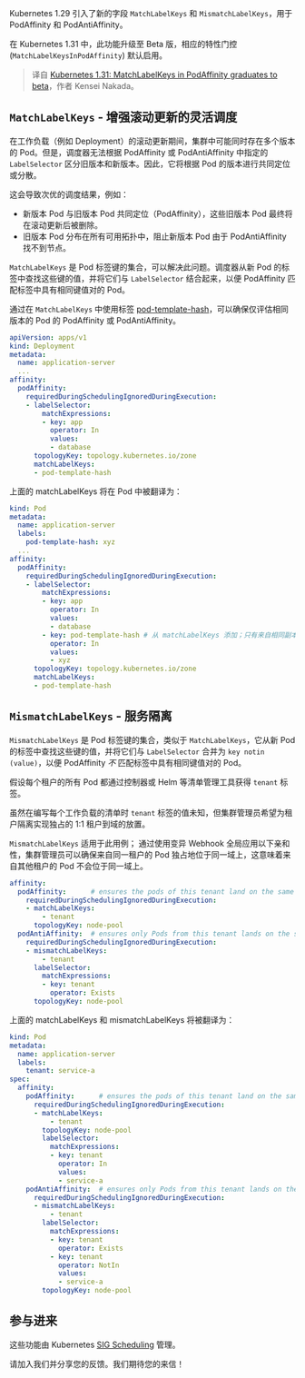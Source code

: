 
<!--
title: Kubernetes 1.31：PodAffinity中的MatchLabelKeys
cover: ./cover.png
-->

Kubernetes 1.29 引入了新的字段 `MatchLabelKeys` 和 `MismatchLabelKeys`，用于 PodAffinity 和 PodAntiAffinity。

在 Kubernetes 1.31 中，此功能升级至 Beta 版，相应的特性门控 (`MatchLabelKeysInPodAffinity`) 默认启用。

> 译自 [Kubernetes 1.31: MatchLabelKeys in PodAffinity graduates to beta](https://kubernetes.io/blog/2024/08/16/matchlabelkeys-podaffinity/)，作者 Kensei Nakada。

## `MatchLabelKeys` - 增强滚动更新的灵活调度

在工作负载（例如 Deployment）的滚动更新期间，集群中可能同时存在多个版本的 Pod。但是，调度器无法根据 PodAffinity 或 PodAntiAffinity 中指定的 `LabelSelector` 区分旧版本和新版本。因此，它将根据 Pod 的版本进行共同定位或分散。

这会导致次优的调度结果，例如：

- 新版本 Pod 与旧版本 Pod 共同定位（PodAffinity），这些旧版本 Pod 最终将在滚动更新后被删除。
- 旧版本 Pod 分布在所有可用拓扑中，阻止新版本 Pod 由于 PodAntiAffinity 找不到节点。

`MatchLabelKeys` 是 Pod 标签键的集合，可以解决此问题。调度器从新 Pod 的标签中查找这些键的值，并将它们与 `LabelSelector` 结合起来，以便 PodAffinity 匹配标签中具有相同键值对的 Pod。

通过在 `MatchLabelKeys` 中使用标签 [pod-template-hash](/docs/concepts/workloads/controllers/deployment/#pod-template-hash-label)，可以确保仅评估相同版本的 Pod 的 PodAffinity 或 PodAntiAffinity。

```yaml
apiVersion: apps/v1
kind: Deployment
metadata:
  name: application-server
  ...
affinity:
  podAffinity:
    requiredDuringSchedulingIgnoredDuringExecution:
    - labelSelector:
        matchExpressions:
        - key: app
          operator: In
          values:
          - database
      topologyKey: topology.kubernetes.io/zone
      matchLabelKeys:
      - pod-template-hash
```

上面的 matchLabelKeys 将在 Pod 中被翻译为：

```yaml
kind: Pod
metadata:
  name: application-server
  labels:
    pod-template-hash: xyz
  ...
affinity:
  podAffinity:
    requiredDuringSchedulingIgnoredDuringExecution:
    - labelSelector:
        matchExpressions:
        - key: app
          operator: In
          values:
          - database
        - key: pod-template-hash # 从 matchLabelKeys 添加；只有来自相同副本集的 Pod 才会匹配此亲和性。
          operator: In
          values:
          - xyz
      topologyKey: topology.kubernetes.io/zone
      matchLabelKeys:
      - pod-template-hash
```

## `MismatchLabelKeys` - 服务隔离

`MismatchLabelKeys` 是 Pod 标签键的集合，类似于 `MatchLabelKeys`，它从新 Pod 的标签中查找这些键的值，并将它们与 `LabelSelector` 合并为 `key notin (value)`，以便 PodAffinity *不* 匹配标签中具有相同键值对的 Pod。

假设每个租户的所有 Pod 都通过控制器或 Helm 等清单管理工具获得 `tenant` 标签。

虽然在编写每个工作负载的清单时 `tenant` 标签的值未知，但集群管理员希望为租户隔离实现独占的 1:1 租户到域的放置。

`MismatchLabelKeys` 适用于此用例；
通过使用变异 Webhook 全局应用以下亲和性，集群管理员可以确保来自同一租户的 Pod 独占地位于同一域上，这意味着来自其他租户的 Pod 不会位于同一域上。

```yaml
affinity:
  podAffinity:      # ensures the pods of this tenant land on the same node pool
    requiredDuringSchedulingIgnoredDuringExecution:
    - matchLabelKeys:
        - tenant
      topologyKey: node-pool
  podAntiAffinity:  # ensures only Pods from this tenant lands on the same node pool
    requiredDuringSchedulingIgnoredDuringExecution:
    - mismatchLabelKeys:
        - tenant
      labelSelector:
        matchExpressions:
        - key: tenant
          operator: Exists
      topologyKey: node-pool
```

上面的 matchLabelKeys 和 mismatchLabelKeys 将被翻译为：

```yaml
kind: Pod
metadata:
  name: application-server
  labels:
    tenant: service-a
spec: 
  affinity:
    podAffinity:      # ensures the pods of this tenant land on the same node pool
      requiredDuringSchedulingIgnoredDuringExecution:
      - matchLabelKeys:
          - tenant
        topologyKey: node-pool
        labelSelector:
          matchExpressions:
          - key: tenant
            operator: In
            values:
            - service-a 
    podAntiAffinity:  # ensures only Pods from this tenant lands on the same node pool
      requiredDuringSchedulingIgnoredDuringExecution:
      - mismatchLabelKeys:
          - tenant
        labelSelector:
          matchExpressions:
          - key: tenant
            operator: Exists
          - key: tenant
            operator: NotIn
            values:
            - service-a 
        topologyKey: node-pool
```

## 参与进来

这些功能由 Kubernetes [SIG Scheduling](https://github.com/kubernetes/community/tree/master/sig-scheduling) 管理。

请加入我们并分享您的反馈。我们期待您的来信！